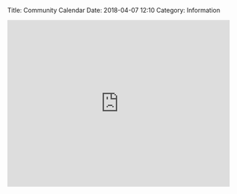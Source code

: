 Title: Community Calendar
Date: 2018-04-07 12:10
Category: Information

<style>
    .responsiveCal
    {
        position: relative;
        padding-bottom: 75%;
        height: 0;
        overflow: hidden;
    }

    .responsiveCal iframe
    {
        position: absolute;
        top:0;
        left: 0;
        width: 100%;
        height: 100%;
    }

    article.post .inner {
        max-width: 1000px;
    }

    @media only screen and (max-width: 600px)
    {
        #month_calendar {
            display: none;
        }
        #agenda_calendar {
            display: block;
        }
    }

    @media only screen and (min-width: 600px) {
        #month_calendar {
            display: block;
        }
        #agenda_calendar {
            display: none;
        }
    }
</style>

<div class="responsiveCal">
    <iframe id="month_calendar" src="https://calendar.google.com/calendar/embed?height=700&amp;wkst=1&amp;bgcolor=%23FFFFFF&amp;src=lovelicton%40gmail.com&amp;color=%2342104A&amp;ctz=America%2FLos_Angeles" style="border-width:0" width="1000" height="700" frameborder="0" scrolling="no"></iframe>
    <iframe id="agenda_calendar" src="https://calendar.google.com/calendar/embed?mode=AGENDA&amp;height=600&amp;wkst=1&amp;bgcolor=%23FFFFFF&amp;src=lovelicton%40gmail.com&amp;color=%2342104A&amp;ctz=America%2FLos_Angeles" style="border-width:0" width="800" height="600" frameborder="0" scrolling="no"></iframe>
</div>
